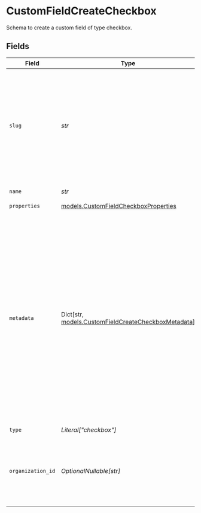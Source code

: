 # CustomFieldCreateCheckbox

Schema to create a custom field of type checkbox.


## Fields

| Field                                                                                                                                                                                                                                                                                        | Type                                                                                                                                                                                                                                                                                         | Required                                                                                                                                                                                                                                                                                     | Description                                                                                                                                                                                                                                                                                  |
| -------------------------------------------------------------------------------------------------------------------------------------------------------------------------------------------------------------------------------------------------------------------------------------------- | -------------------------------------------------------------------------------------------------------------------------------------------------------------------------------------------------------------------------------------------------------------------------------------------- | -------------------------------------------------------------------------------------------------------------------------------------------------------------------------------------------------------------------------------------------------------------------------------------------- | -------------------------------------------------------------------------------------------------------------------------------------------------------------------------------------------------------------------------------------------------------------------------------------------- |
| `slug`                                                                                                                                                                                                                                                                                       | *str*                                                                                                                                                                                                                                                                                        | :heavy_check_mark:                                                                                                                                                                                                                                                                           | Identifier of the custom field. It'll be used as key when storing the value. Must be unique across the organization.It can only contain ASCII letters, numbers and hyphens.                                                                                                                  |
| `name`                                                                                                                                                                                                                                                                                       | *str*                                                                                                                                                                                                                                                                                        | :heavy_check_mark:                                                                                                                                                                                                                                                                           | Name of the custom field.                                                                                                                                                                                                                                                                    |
| `properties`                                                                                                                                                                                                                                                                                 | [models.CustomFieldCheckboxProperties](../models/customfieldcheckboxproperties.md)                                                                                                                                                                                                           | :heavy_check_mark:                                                                                                                                                                                                                                                                           | N/A                                                                                                                                                                                                                                                                                          |
| `metadata`                                                                                                                                                                                                                                                                                   | Dict[str, [models.CustomFieldCreateCheckboxMetadata](../models/customfieldcreatecheckboxmetadata.md)]                                                                                                                                                                                        | :heavy_minus_sign:                                                                                                                                                                                                                                                                           | Key-value object allowing you to store additional information.<br/><br/>The key must be a string with a maximum length of **40 characters**.<br/>The value must be either:<br/><br/>* A string with a maximum length of **500 characters**<br/>* An integer<br/>* A boolean<br/><br/>You can store up to **50 key-value pairs**. |
| `type`                                                                                                                                                                                                                                                                                       | *Literal["checkbox"]*                                                                                                                                                                                                                                                                        | :heavy_check_mark:                                                                                                                                                                                                                                                                           | N/A                                                                                                                                                                                                                                                                                          |
| `organization_id`                                                                                                                                                                                                                                                                            | *OptionalNullable[str]*                                                                                                                                                                                                                                                                      | :heavy_minus_sign:                                                                                                                                                                                                                                                                           | The ID of the organization owning the custom field. **Required unless you use an organization token.**                                                                                                                                                                                       |
